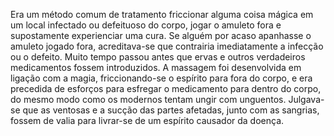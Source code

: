 ﻿Era um método comum de tratamento friccionar alguma coisa mágica em um local infectado ou defeituoso do corpo, jogar o amuleto fora e supostamente experienciar uma cura. Se alguém por acaso apanhasse o amuleto jogado fora, acreditava-se que contrairia imediatamente a infecção ou o defeito. Muito tempo passou antes que ervas e outros verdadeiros medicamentos fossem introduzidos. A massagem foi desenvolvida em ligação com a magia, friccionando-se o espírito para fora do corpo, e era precedida de esforços para esfregar o medicamento para dentro do corpo, do mesmo modo como os modernos tentam ungir com unguentos. Julgava-se que as ventosas e a sucção das partes afetadas, junto com as sangrias, fossem de valia para livrar-se de um espírito causador da doença.